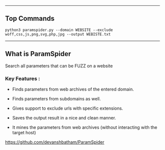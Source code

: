 --- ---

<h2>Top Commands</h2>

```
python3 paramspider.py --domain WEBSITE --exclude woff,css,js,png,svg,php,jpg --output WEBISTE.txt
```

---

<h2>What is ParamSpider</h2>

Search all parameters that can be FUZZ on a website

### Key Features :

-   Finds parameters from web archives of the entered domain.

-   Finds parameters from subdomains as well.

-   Gives support to exclude urls with specific extensions.

-   Saves the output result in a nice and clean manner.

-   It mines the parameters from web archives (without interacting with the target host)


https://github.com/devanshbatham/ParamSpider